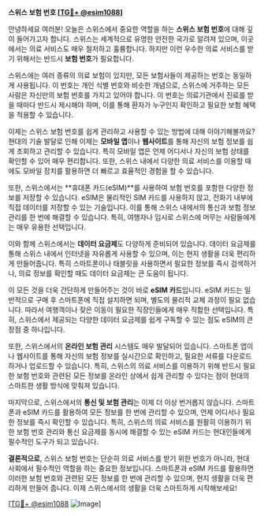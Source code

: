 **스위스 보험 번호 [[TG💪+ @esim1088](https://t.me/s/esim1088)]**

안녕하세요 여러분! 오늘은 스위스에서 중요한 역할을 하는 **스위스 보험 번호**에 대해 깊이 들어가고자 합니다. 스위스는 세계적으로 유명한 안전한 국가로 알려져 있으며, 이곳에서는 의료 서비스도 매우 철저하고 훌륭합니다. 하지만 이런 우수한 의료 서비스를 받기 위해서는 반드시 **보험 번호**가 필요합니다.

스위스에는 여러 종류의 의료 보험이 있지만, 모든 보험사들이 제공하는 번호는 동일하게 사용됩니다. 이 번호는 개인 식별 번호와 비슷한 개념으로, 스위스에 거주하는 모든 사람은 자신만의 보험 번호를 가지고 있어야 합니다. 이 번호는 의료기관에서 진료를 받을 때마다 반드시 제시해야 하며, 이를 통해 환자가 누구인지 확인하고 필요한 보험 혜택을 적용할 수 있습니다.

이제는 스위스 보험 번호를 쉽게 관리하고 사용할 수 있는 방법에 대해 이야기해볼까요? 현대의 기술 발달로 인해 이제는 **모바일 앱**이나 **웹사이트**를 통해 자신의 보험 정보를 쉽게 조회하고 관리할 수 있습니다. 특히 모바일 앱은 언제 어디서나 자신의 보험 상태를 확인할 수 있어 매우 편리합니다. 또한, 스위스 내에서 다양한 의료 서비스를 이용할 때에도 모바일 장치를 활용하면 더 빠르고 효율적인 경험을 할 수 있습니다.

또한, 스위스에서는 **휴대폰 카드(eSIM)**를 사용하여 보험 번호를 포함한 다양한 정보를 저장할 수 있습니다. eSIM은 물리적인 SIM 카드를 사용하지 않고, 전화기 내부에 직접 데이터를 저장할 수 있는 기술입니다. 이를 통해 스위스 내에서의 통신과 보험 정보 관리를 한 번에 해결할 수 있습니다. 특히, 여행자나 임시로 스위스에 머무는 사람들에게는 매우 유용한 선택입니다.

이와 함께 스위스에서는 **데이터 요금제**도 다양하게 준비되어 있습니다. 데이터 요금제를 통해 스위스 내에서 인터넷을 자유롭게 사용할 수 있으며, 이는 현지 생활을 더욱 편리하게 만들어줍니다. 특히 스마트폰이나 태블릿을 사용하면서 필요한 정보를 즉시 검색하거나, 의료 정보를 확인할 때도 데이터 요금제는 큰 도움이 됩니다.

이 모든 것을 더욱 간단하게 만들어주는 것이 바로 **eSIM 카드**입니다. eSIM 카드는 일반적으로 구매 후 스마트폰에 직접 설치하면 되며, 별도의 물리적 교체 과정이 필요 없습니다. 따라서 여행객이나 잦은 이동이 필요한 직장인들에게 매우 적합한 선택입니다. 특히, 스위스에서 제공되는 다양한 데이터 요금제를 쉽게 구독할 수 있는 점도 eSIM의 큰 장점 중 하나입니다.

또한, 스위스에서의 **온라인 보험 관리** 시스템도 매우 발달되어 있습니다. 스마트폰 앱이나 웹사이트를 통해 자신의 보험 정보를 실시간으로 확인하고, 필요한 서류를 다운로드하거나 업로드할 수 있습니다. 특히, 스위스의 의료 서비스를 이용하기 위해 반드시 필요한 보험 번호와 관련된 모든 정보를 온라인 상에서 쉽게 관리할 수 있다는 점이 현대의 스마트한 생활 방식에 맞춰져 있습니다.

마지막으로, 스위스에서의 **통신 및 보험 관리**는 이제 더 이상 번거롭지 않습니다. 스마트폰과 eSIM 카드를 활용하여 모든 정보를 한 번에 관리할 수 있으며, 언제 어디서나 필요한 정보를 즉시 확인할 수 있습니다. 특히, 스위스의 의료 서비스를 원활히 이용하기 위한 보험 번호 관리와 통신 요금제를 동시에 해결할 수 있는 eSIM 카드는 현대인들에게 필수적인 도구가 되고 있습니다.

**결론적으로**, 스위스 보험 번호는 단순히 의료 서비스를 받기 위한 번호가 아니라, 현대 사회에서 필수적인 역할을 하는 중요한 정보입니다. 스마트폰과 eSIM 카드를 활용하면 이러한 보험 번호와 관련된 모든 정보를 한 번에 관리할 수 있으며, 현지 생활을 더욱 편리하게 만들어 줍니다. 이제 스위스에서의 생활을 더욱 스마트하게 시작해보세요!

[[TG💪+ @esim1088](https://t.me/s/esim1088) ![Image](https://i.postimg.cc/Y0z9fWf4/image.png)]